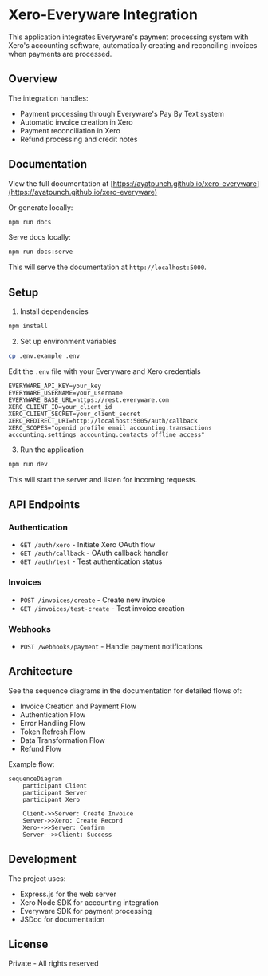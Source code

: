 # Xero-Everyware Integration

This application integrates Everyware's payment processing system with Xero's accounting software, automatically creating and reconciling invoices when payments are processed.

## Overview

The integration handles:
- Payment processing through Everyware's Pay By Text system
- Automatic invoice creation in Xero
- Payment reconciliation in Xero
- Refund processing and credit notes

## Documentation

View the full documentation at [https://ayatpunch.github.io/xero-everyware](https://ayatpunch.github.io/xero-everyware)

Or generate locally:

```bash
npm run docs
```

Serve docs locally:

```bash
npm run docs:serve
```

This will serve the documentation at `http://localhost:5000`.

## Setup

1. Install dependencies

```bash
npm install
```

2. Set up environment variables

```bash
cp .env.example .env
```

Edit the `.env` file with your Everyware and Xero credentials

```
EVERYWARE_API_KEY=your_key
EVERYWARE_USERNAME=your_username
EVERYWARE_BASE_URL=https://rest.everyware.com
XERO_CLIENT_ID=your_client_id
XERO_CLIENT_SECRET=your_client_secret
XERO_REDIRECT_URI=http://localhost:5005/auth/callback
XERO_SCOPES="openid profile email accounting.transactions accounting.settings accounting.contacts offline_access"
```

3. Run the application

```bash
npm run dev
```

This will start the server and listen for incoming requests.

## API Endpoints

### Authentication
- `GET /auth/xero` - Initiate Xero OAuth flow
- `GET /auth/callback` - OAuth callback handler
- `GET /auth/test` - Test authentication status

### Invoices
- `POST /invoices/create` - Create new invoice
- `GET /invoices/test-create` - Test invoice creation

### Webhooks
- `POST /webhooks/payment` - Handle payment notifications

## Architecture

See the sequence diagrams in the documentation for detailed flows of:
- Invoice Creation and Payment Flow
- Authentication Flow
- Error Handling Flow
- Token Refresh Flow
- Data Transformation Flow
- Refund Flow

Example flow:
```mermaid
sequenceDiagram
    participant Client
    participant Server
    participant Xero
    
    Client->>Server: Create Invoice
    Server->>Xero: Create Record
    Xero-->>Server: Confirm
    Server-->>Client: Success
```

## Development

The project uses:
- Express.js for the web server
- Xero Node SDK for accounting integration
- Everyware SDK for payment processing
- JSDoc for documentation

## License

Private - All rights reserved
